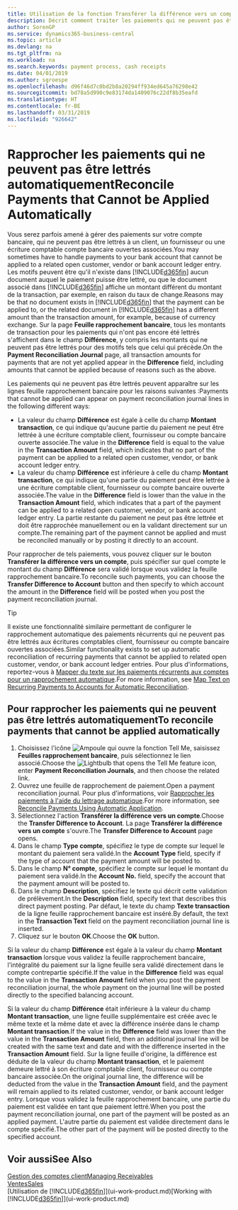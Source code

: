 ```yaml
---
title: Utilisation de la fonction Transférer la différence vers un compte pour rapprocher les paiements | Microsoft Docs'
description: Décrit comment traiter les paiements qui ne peuvent pas être lettrés dans un document, par exemple lorsqu'un taux de change entraîne un changement de montants.
author: SorenGP
ms.service: dynamics365-business-central
ms.topic: article
ms.devlang: na
ms.tgt_pltfrm: na
ms.workload: na
ms.search.keywords: payment process, cash receipts
ms.date: 04/01/2019
ms.author: sgroespe
ms.openlocfilehash: d96f46d7c0bd2b8a20294ff934ed645a76298e42
ms.sourcegitcommit: bd78a5d990c9e83174da1409076c22df8b35eafd
ms.translationtype: HT
ms.contentlocale: fr-BE
ms.lasthandoff: 03/31/2019
ms.locfileid: "926642"
---
```

# <a name="reconcile-payments-that-cannot-be-applied-automatically"></a><span data-ttu-id="6afb5-103">Rapprocher les paiements qui ne peuvent pas être lettrés automatiquement</span><span class="sxs-lookup"><span data-stu-id="6afb5-103">Reconcile Payments that Cannot be Applied Automatically</span></span>
<span data-ttu-id="6afb5-104">Vous serez parfois amené à gérer des paiements sur votre compte bancaire, qui ne peuvent pas être lettrés à un client, un fournisseur ou une écriture comptable compte bancaire ouvertes associées.</span><span class="sxs-lookup"><span data-stu-id="6afb5-104">You may sometimes have to handle payments to your bank account that cannot be applied to a related open customer, vendor or bank account ledger entry.</span></span> <span data-ttu-id="6afb5-105">Les motifs peuvent être qu'il n'existe dans [!INCLUDE[d365fin](includes/d365fin_md.md)] aucun document auquel le paiement puisse être lettré, ou que le document associé dans [!INCLUDE[d365fin](includes/d365fin_md.md)] affiche un montant différent du montant de la transaction, par exemple, en raison du taux de change.</span><span class="sxs-lookup"><span data-stu-id="6afb5-105">Reasons may be that no document exists in [!INCLUDE[d365fin](includes/d365fin_md.md)] that the payment can be applied to, or the related document in [!INCLUDE[d365fin](includes/d365fin_md.md)] has a different amount than the transaction amount, for example, because of currency exchange.</span></span> <span data-ttu-id="6afb5-106">Sur la page **Feuille rapprochement bancaire**, tous les montants de transaction pour les paiements qui n'ont pas encore été lettrés s'affichent dans le champ **Différence**, y compris les montants qui ne peuvent pas être lettrés pour des motifs tels que celui qui précède.</span><span class="sxs-lookup"><span data-stu-id="6afb5-106">On the **Payment Reconciliation Journal** page, all transaction amounts for payments that are not yet applied appear in the **Difference** field, including amounts that cannot be applied because of reasons such as the above.</span></span>

<span data-ttu-id="6afb5-107">Les paiements qui ne peuvent pas être lettrés peuvent apparaître sur les lignes feuille rapprochement bancaire pour les raisons suivantes :</span><span class="sxs-lookup"><span data-stu-id="6afb5-107">Payments that cannot be applied can appear on payment reconciliation journal lines in the following different ways:</span></span>

* <span data-ttu-id="6afb5-108">La valeur du champ **Différence** est égale à celle du champ **Montant transaction**, ce qui indique qu'aucune partie du paiement ne peut être lettrée à une écriture comptable client, fournisseur ou compte bancaire ouverte associée.</span><span class="sxs-lookup"><span data-stu-id="6afb5-108">The value in the **Difference** field is equal to the value in the **Transaction Amount** field, which indicates that no part of the payment can be applied to a related open customer, vendor, or bank account ledger entry.</span></span>
* <span data-ttu-id="6afb5-109">La valeur du champ **Différence** est inférieure à celle du champ **Montant transaction**, ce qui indique qu'une partie du paiement peut être lettrée à une écriture comptable client, fournisseur ou compte bancaire ouverte associée.</span><span class="sxs-lookup"><span data-stu-id="6afb5-109">The value in the **Difference** field is lower than the value in the **Transaction Amount** field, which indicates that a part of the payment can be applied to a related open customer, vendor, or bank account ledger entry.</span></span> <span data-ttu-id="6afb5-110">La partie restante du paiement ne peut pas être lettrée et doit être rapprochée manuellement ou en la validant directement sur un compte.</span><span class="sxs-lookup"><span data-stu-id="6afb5-110">The remaining part of the payment cannot be applied and must be reconciled manually or by posting it directly to an account.</span></span>

<span data-ttu-id="6afb5-111">Pour rapprocher de tels paiements, vous pouvez cliquer sur le bouton **Transférer la différence vers un compte**, puis spécifier sur quel compte le montant du champ **Différence** sera validé lorsque vous validez la feuille rapprochement bancaire.</span><span class="sxs-lookup"><span data-stu-id="6afb5-111">To reconcile such payments, you can choose the **Transfer Difference to Account** button and then specify to which account the amount in the **Difference** field will be posted when you post the payment reconciliation journal.</span></span>

> [!TIP]  
>   <span data-ttu-id="6afb5-112">Il existe une fonctionnalité similaire permettant de configurer le rapprochement automatique des paiements récurrents qui ne peuvent pas être lettrés aux écritures comptables client, fournisseur ou compte bancaire ouvertes associées.</span><span class="sxs-lookup"><span data-stu-id="6afb5-112">Similar functionality exists to set up automatic reconciliation of recurring payments that cannot be applied to related open customer, vendor, or bank account ledger entries.</span></span> <span data-ttu-id="6afb5-113">Pour plus d'informations, reportez-vous à [Mapper du texte sur les paiements récurrents aux comptes pour un rapprochement automatique](receivables-how-map-text-recurring-payments-accounts-auto-reconcilliation.md).</span><span class="sxs-lookup"><span data-stu-id="6afb5-113">For more information, see [Map Text on Recurring Payments to Accounts for Automatic Reconciliation](receivables-how-map-text-recurring-payments-accounts-auto-reconcilliation.md).</span></span>

## <a name="to-reconcile-payments-that-cannot-be-applied-automatically"></a><span data-ttu-id="6afb5-114">Pour rapprocher les paiements qui ne peuvent pas être lettrés automatiquement</span><span class="sxs-lookup"><span data-stu-id="6afb5-114">To reconcile payments that cannot be applied automatically</span></span>
1. <span data-ttu-id="6afb5-115">Choisissez l'icône ![Ampoule qui ouvre la fonction Tell Me](media/ui-search/search_small.png "Dites-moi ce que vous voulez faire"), saisissez **Feuilles rapprochement bancaire**, puis sélectionnez le lien associé.</span><span class="sxs-lookup"><span data-stu-id="6afb5-115">Choose the ![Lightbulb that opens the Tell Me feature](media/ui-search/search_small.png "Tell me what you want to do") icon, enter **Payment Reconciliation Journals**, and then choose the related link.</span></span>
2. <span data-ttu-id="6afb5-116">Ouvrez une feuille de rapprochement de paiement.</span><span class="sxs-lookup"><span data-stu-id="6afb5-116">Open a payment reconciliation journal.</span></span> <span data-ttu-id="6afb5-117">Pour plus d'informations, voir [Rapprocher les paiements à l'aide du lettrage automatique](receivables-how-reconcile-payments-auto-application.md).</span><span class="sxs-lookup"><span data-stu-id="6afb5-117">For more information, see [Reconcile Payments Using Automatic Application](receivables-how-reconcile-payments-auto-application.md).</span></span>
3. <span data-ttu-id="6afb5-118">Sélectionnez l'action **Transférer la différence vers un compte**.</span><span class="sxs-lookup"><span data-stu-id="6afb5-118">Choose the **Transfer Difference to Account**.</span></span> <span data-ttu-id="6afb5-119">La page **Transférer la différence vers un compte** s'ouvre.</span><span class="sxs-lookup"><span data-stu-id="6afb5-119">The **Transfer Difference to Account** page opens.</span></span>
4. <span data-ttu-id="6afb5-120">Dans le champ **Type compte**, spécifiez le type de compte sur lequel le montant du paiement sera validé.</span><span class="sxs-lookup"><span data-stu-id="6afb5-120">In the **Account Type** field, specify if the type of account that the payment amount will be posted to.</span></span>
5. <span data-ttu-id="6afb5-121">Dans le champ **N° compte**, spécifiez le compte sur lequel le montant du paiement sera validé.</span><span class="sxs-lookup"><span data-stu-id="6afb5-121">In the **Account No.** field, specify the account that the payment amount will be posted to.</span></span>
6. <span data-ttu-id="6afb5-122">Dans le champ **Description**, spécifiez le texte qui décrit cette validation de prélèvement.</span><span class="sxs-lookup"><span data-stu-id="6afb5-122">In the **Description** field, specify text that describes this direct payment posting.</span></span> <span data-ttu-id="6afb5-123">Par défaut, le texte du champ **Texte transaction** de la ligne feuille rapprochement bancaire est inséré.</span><span class="sxs-lookup"><span data-stu-id="6afb5-123">By default, the text in the **Transaction Text** field on the payment reconciliation journal line is inserted.</span></span>
7. <span data-ttu-id="6afb5-124">Cliquez sur le bouton **OK**.</span><span class="sxs-lookup"><span data-stu-id="6afb5-124">Choose the **OK** button.</span></span>

<span data-ttu-id="6afb5-125">Si la valeur du champ **Différence** est égale à la valeur du champ **Montant transaction** lorsque vous validez la feuille rapprochement bancaire, l'intégralité du paiement sur la ligne feuille sera validé directement dans le compte contrepartie spécifié.</span><span class="sxs-lookup"><span data-stu-id="6afb5-125">If the value in the **Difference** field was equal to the value in the **Transaction Amount** field when you post the payment reconciliation journal, the whole payment on the journal line will be posted directly to the specified balancing account.</span></span>

<span data-ttu-id="6afb5-126">Si la valeur du champ **Différence** était inférieure à la valeur du champ **Montant transaction**, une ligne feuille supplémentaire est créée avec le même texte et la même date et avec la différence insérée dans le champ **Montant transaction**.</span><span class="sxs-lookup"><span data-stu-id="6afb5-126">If the value in the **Difference** field was lower than the value in the **Transaction Amount** field, then an additional journal line will be created with the same text and date and with the difference inserted in the **Transaction Amount** field.</span></span> <span data-ttu-id="6afb5-127">Sur la ligne feuille d'origine, la différence est déduite de la valeur du champ **Montant transaction**, et le paiement demeure lettré à son écriture comptable client, fournisseur ou compte bancaire associée.</span><span class="sxs-lookup"><span data-stu-id="6afb5-127">On the original journal line, the difference will be deducted from the value in the **Transaction Amount** field, and the payment will remain applied to its related customer, vendor, or bank account ledger entry.</span></span> <span data-ttu-id="6afb5-128">Lorsque vous validez la feuille rapprochement bancaire, une partie du paiement est validée en tant que paiement lettré.</span><span class="sxs-lookup"><span data-stu-id="6afb5-128">When you post the payment reconciliation journal, one part of the payment will be posted as an applied payment.</span></span> <span data-ttu-id="6afb5-129">L'autre partie du paiement est validée directement dans le compte spécifié.</span><span class="sxs-lookup"><span data-stu-id="6afb5-129">The other part of the payment will be posted directly to the specified account.</span></span>

## <a name="see-also"></a><span data-ttu-id="6afb5-130">Voir aussi</span><span class="sxs-lookup"><span data-stu-id="6afb5-130">See Also</span></span>
[<span data-ttu-id="6afb5-131">Gestion des comptes client</span><span class="sxs-lookup"><span data-stu-id="6afb5-131">Managing Receivables</span></span>](receivables-manage-receivables.md)  
[<span data-ttu-id="6afb5-132">Ventes</span><span class="sxs-lookup"><span data-stu-id="6afb5-132">Sales</span></span>](sales-manage-sales.md)  
<span data-ttu-id="6afb5-133">[Utilisation de [!INCLUDE[d365fin](includes/d365fin_md.md)]](ui-work-product.md)</span><span class="sxs-lookup"><span data-stu-id="6afb5-133">[Working with [!INCLUDE[d365fin](includes/d365fin_md.md)]](ui-work-product.md)</span></span>
